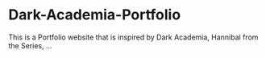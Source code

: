# Dark-Academia-Portfolio
This is a Portfolio website that is inspired by Dark Academia, Hannibal from the Series, ...
